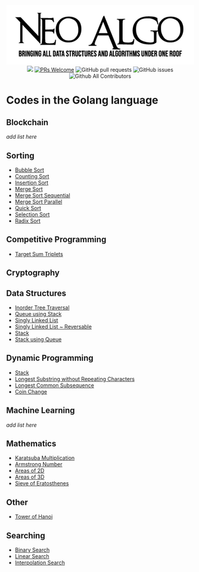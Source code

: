 <p align="center">
    <img src="../img/neo_algo.png"><br>
    <img src="https://img.shields.io/github/license/tesseractcoding/neoalgo?style=flat">
    <a href="http://makeapullrequest.com" target="_blank"><img src="https://img.shields.io/badge/PRs-welcome-brightgreen.svg?style=flat" alt="PRs Welcome"></a>
    <img alt="GitHub pull requests" src="https://img.shields.io/github/issues-pr/tesseractcoding/neoalgo">
    <img alt="GitHub issues" src="https://img.shields.io/github/issues/tesseractcoding/neoalgo">
    <img alt="Github All Contributors" src="https://img.shields.io/github/all-contributors/tesseractcoding/neoalgo">
</p>

# Codes in the Golang language

## Blockchain

_add list here_

## Sorting

* [Bubble Sort](./sort/bubbleSort.go)
* [Counting Sort](./sort/countingSort.go)
* [Insertion Sort](./sort/insertionSort.go)
* [Merge Sort](./sort/mergeSort.go)
* [Merge Sort Sequential](./sort/merge_sort_sequential.go)
* [Merge Sort Parallel](./sort/merge_sort_parallel.go)
* [Quick Sort](./sort/quickSort.go)
* [Selection Sort](./sort/selectionSort.go)
* [Radix Sort](./sort/radixSort.go)

## Competitive Programming

- [Target Sum Triplets](./cp/target_sum_triplets.go)

## Cryptography

## Data Structures

- [Inorder Tree Traversal](ds/inorder_traversal_binarytree.go)
- [Queue using Stack](./ds/queue_using_stack.go)
- [Singly Linked List](./ds/singly_linked_list.go)
- [Singly Linked List ~ Reversable](./ds/singly_linked_list_reversed.go)
- [Stack](./ds/Stack.go)
- [Stack using Queue](./ds/stack_using_queue.go)

## Dynamic Programming

- [Stack](dp/stack.go)
- [Longest Substring without Repeating Characters](./dp/longest_substring.go)
- [Longest Common Subsequence](./dp/longest_common_subsequence.go)
- [Coin Change](./dp/coin_change_problem.go)

## Machine Learning

_add list here_

## Mathematics

- [Karatsuba Multiplication](./math/karatsuba_multiplication.go)
- [Armstrong Number](./math/armstrong_number.go)
- [Areas of 2D](./math/Areas2D.go)
- [Areas of 3D](./math/Areas3D.go)
- [Sieve of Eratosthenes](./math/sieve_of_eratosthenes.go)

## Other

* [Tower of Hanoi](./other/Tower_of_Hanoi.go)

## Searching

- [Binary Search](./search/binary_search.go)
- [Linear Search](./search/linear_search.go)
- [Interpolation Search](./search/interpolation_search.go)
